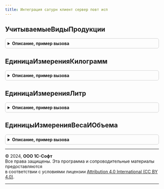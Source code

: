 ```yaml
---
title: Интеграция сатурн клиент сервер повт исп
---
```



## УчитываемыеВидыПродукции
<details style="margin: 1em 0; padding: 0.5em; border: 1px solid #ccc; border-radius: 6px;">

<summary style="font-weight: bold; cursor: pointer;">Описание, пример вызова</summary>

```bsl

// Возвращает список особенностей учета продукци для ФГИС "Сатурн".
//
// Возвращаемое значение:
//  ФиксированныйМассив Из ПеречислениеСсылка.ВидыПродукцииИС - Учитываемые виды продукции
Функция УчитываемыеВидыПродукции() Экспорт
```

Пример вызова
```bsl
Результат = ИнтеграцияСАТУРНКлиентСерверПовтИсп.УчитываемыеВидыПродукции() 
```
</details>

## ЕдиницаИзмеренияКилограмм
<details style="margin: 1em 0; padding: 0.5em; border: 1px solid #ccc; border-radius: 6px;">

<summary style="font-weight: bold; cursor: pointer;">Описание, пример вызова</summary>

```bsl

// Возвращает единицу измерения, указанную в константе ЕдиницаИзмеренияКилограммИС.
//
// Возвращаемое значение:
// 	ОпределяемыйТип.Упаковка
//
Функция ЕдиницаИзмеренияКилограмм() Экспорт
```

Пример вызова
```bsl
Результат = ИнтеграцияСАТУРНКлиентСерверПовтИсп.ЕдиницаИзмеренияКилограмм() 
```
</details>

## ЕдиницаИзмеренияЛитр
<details style="margin: 1em 0; padding: 0.5em; border: 1px solid #ccc; border-radius: 6px;">

<summary style="font-weight: bold; cursor: pointer;">Описание, пример вызова</summary>

```bsl

// Возвращает единицу измерения, указанную в константе ЕдиницаИзмеренияЛитрИС.
//
// Возвращаемое значение:
// 	ОпределяемыйТип.Упаковка
//
Функция ЕдиницаИзмеренияЛитр() Экспорт
```

Пример вызова
```bsl
Результат = ИнтеграцияСАТУРНКлиентСерверПовтИсп.ЕдиницаИзмеренияЛитр() 
```
</details>

## ЕдиницыИзмеренияВесаИОбъема
<details style="margin: 1em 0; padding: 0.5em; border: 1px solid #ccc; border-radius: 6px;">

<summary style="font-weight: bold; cursor: pointer;">Описание, пример вызова</summary>

```bsl

// Возвращает единицы измерения веса и объема.
//
// Возвращаемое значение:
// 	Массив из ОпределяемыйТип.Упаковка
//
Функция ЕдиницыИзмеренияВесаИОбъема() Экспорт
```

Пример вызова
```bsl
Результат = ИнтеграцияСАТУРНКлиентСерверПовтИсп.ЕдиницыИзмеренияВесаИОбъема() 
```
</details>

---

© 2024, **ООО 1С-Софт**  
Все права защищены. Эта программа и сопроводительные материалы предоставляются  
в соответствии с условиями лицензии [Attribution 4.0 International (CC BY 4.0)](https://creativecommons.org/licenses/by/4.0/legalcode).

---
